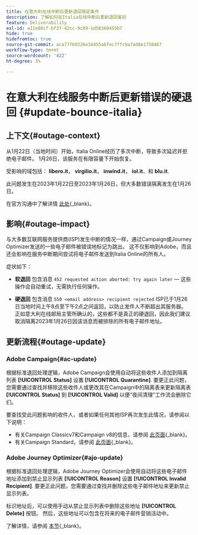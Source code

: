 ```yaml
---
title: 在意大利在线中断后更新退回限定条件
description: 了解如何在Italia在线中断后更新退回鉴别
feature: Deliverability
exl-id: a11e88cf-bf37-42cc-9c09-1d58360459b7
hide: true
hidefromtoc: true
source-git-commit: aca77fb9326e34455a6fec7ffc9a7ad8e1750467
workflow-type: tm+mt
source-wordcount: '422'
ht-degree: 3%

---
```


# 在意大利在线服务中断后更新错误的硬退回 {#update-bounce-italia}

## 上下文{#outage-context}

从1月22日（当地时间）开始，Italia Online经历了多次中断，导致多次延迟并拒绝电子邮件。 1月26日，该服务在有限容量下开始恢复。

受影响的域包括： **libero.it**， **virgilio.it**， **inwind.it**， **iol.it**、和 **blu.it**.

此问题发生在2023年1月22日至2023年1月26日，但大多数错误隔离发生在1月26日。

在官方沟通中了解详情 [此处](https://tecnologia.libero.it/avviato-il-ritorno-online-di-libero-mail-e-virgilio-mail-66832){_blank}。


## 影响{#outage-impact}

与大多数互联网服务提供商(ISP)发生中断的情况一样，通过Campaign或Journey Optimizer发送的一些电子邮件被错误地标记为跳出。 这不仅影响到Adobe，而且还会影响在服务中断期间尝试将电子邮件发送到Italia Online的所有人。

症状如下：

* **软退回** 包含消息 `452 requested action aborted: try again later`  — 这些操作会自动重试，无需执行任何操作。

* **硬退回** 包含消息 `550 <email address> recipient rejected` ISP已于1月26日当地时间上午8点至下午2点之间返回，以防止发件人不断超出其服务器。 正如意大利在线邮局主管所确认的，这些都不是真正的硬退回，因此我们建议取消隔离2023年1月26日因该消息而被排除的所有电子邮件地址。

## 更新流程{#outage-update}

### Adobe Campaign{#ac-update}

根据标准退回处理逻辑，Adobe Campaign会使用自动将这些收件人添加到隔离列表 **[!UICONTROL Status]** 设置 **[!UICONTROL Quarantine]**. 要更正此问题，您需要通过查找并移除这些收件人或更改其在Campaign中的隔离表来更新隔离表 **[!UICONTROL Status]** 到 **[!UICONTROL Valid]** 以便“夜间清理”工作流会删除它们。

要查找受此问题影响的收件人，或者如果任何其他ISP再次发生此情况，请参阅以下说明：

* 有关Campaign Classicv7和Campaign v8的信息，请参阅 [此页面](https://experienceleague.adobe.com/docs/campaign-classic/using/sending-messages/monitoring-deliveries/understanding-quarantine-management.html?lang=en#unquarantine-bulk){_blank}。
* 有关Campaign Standard，请参阅 [此页面](https://experienceleague.adobe.com/docs/campaign-standard/using/testing-and-sending/monitoring-messages/understanding-quarantine-management.html?lang=en#unquarantine-bulk){_blank}。

### Adobe Journey Optimizer{#ajo-update}

根据标准退回处理逻辑，Adobe Journey Optimizer会使用自动将这些电子邮件地址添加到禁止显示列表 **[!UICONTROL Reason]** 设置 **[!UICONTROL Invalid Recipient]**. 要更正此问题，您需要通过查找并删除这些电子邮件地址来更新禁止显示列表。

标识地址后，可以使用手动从禁止显示列表中删除这些地址 **[!UICONTROL Delete]** 按钮。 然后，这些地址可以包含在将来的电子邮件营销活动中。

了解详情，请参阅 [本节](https://experienceleague.adobe.com/docs/journey-optimizer/using/configuration/monitor-reputation/manage-suppression-list.html#remove-from-suppression-list){_blank}。

